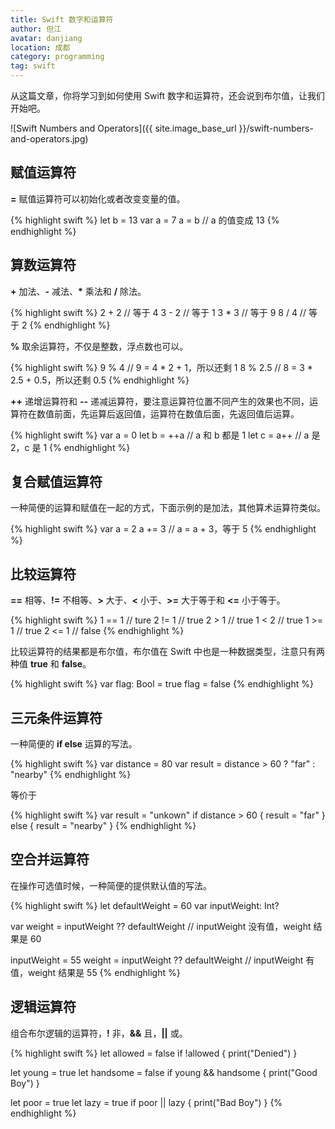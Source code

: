 ```yaml
---
title: Swift 数字和运算符
author: 但江
avatar: danjiang
location: 成都 
category: programming
tag: swift
---
```


从这篇文章，你将学习到如何使用 Swift 数字和运算符，还会说到布尔值，让我们开始吧。

![Swift Numbers and Operators]({{ site.image_base_url }}/swift-numbers-and-operators.jpg)

## 赋值运算符

**=** 赋值运算符可以初始化或者改变变量的值。

{% highlight swift %}
let b = 13
var a = 7
a = b // a 的值变成 13
{% endhighlight %}

## 算数运算符

**+** 加法、**-** 减法、**\*** 乘法和 **/** 除法。

{% highlight swift %}
2 + 2 // 等于 4
3 - 2 // 等于 1
3 * 3 // 等于 9
8 / 4 // 等于 2
{% endhighlight %}

**%** 取余运算符，不仅是整数，浮点数也可以。

{% highlight swift %}
9 % 4 // 9 = 4 * 2 + 1，所以还剩 1
8 % 2.5 // 8 = 3 * 2.5 + 0.5，所以还剩 0.5
{% endhighlight %}

**++** 递增运算符和 **\-\-** 递减运算符，要注意运算符位置不同产生的效果也不同，运算符在数值前面，先运算后返回值，运算符在数值后面，先返回值后运算。

{% highlight swift %}
var a = 0
let b = ++a // a 和 b 都是 1
let c = a++ // a 是 2，c 是 1
{% endhighlight %}

## 复合赋值运算符

一种简便的运算和赋值在一起的方式，下面示例的是加法，其他算术运算符类似。

{% highlight swift %}
var a = 2
a += 3 // a = a + 3，等于 5
{% endhighlight %}

## 比较运算符

**==** 相等、**!=** 不相等、**>** 大于、**<** 小于、**>=** 大于等于和 **<=** 小于等于。

{% highlight swift %}
1 == 1 // ture
2 != 1 // true
2 > 1 // true
1 < 2 // true
1 >= 1 // true
2 <= 1 // false
{% endhighlight %}

比较运算符的结果都是布尔值，布尔值在 Swift 中也是一种数据类型，注意只有两种值 **true** 和 **false**。

{% highlight swift %}
var flag: Bool = true
flag = false
{% endhighlight %}

## 三元条件运算符

一种简便的 **if else** 运算的写法。

{% highlight swift %}
var distance = 80
var result = distance > 60 ? "far" : "nearby"
{% endhighlight %}

等价于

{% highlight swift %}
var result = "unkown"
if distance > 60 {
  result = "far"
} else {
  result = "nearby"
} 
{% endhighlight %}

## 空合并运算符

在操作可选值时候，一种简便的提供默认值的写法。

{% highlight swift %}
let defaultWeight = 60
var inputWeight: Int?

var weight = inputWeight ?? defaultWeight
// inputWeight 没有值，weight 结果是 60

inputWeight = 55
weight = inputWeight ?? defaultWeight
// inputWeight 有值，weight 结果是 55
{% endhighlight %}

## 逻辑运算符

组合布尔逻辑的运算符，**!** 非，**&&** 且，**\|\|** 或。

{% highlight swift %}
let allowed = false
if !allowed {
  print("Denied")
}

let young = true
let handsome = false
if young && handsome {
  print("Good Boy")
}

let poor = true
let lazy = true
if poor || lazy {
  print("Bad Boy")
}
{% endhighlight %}
